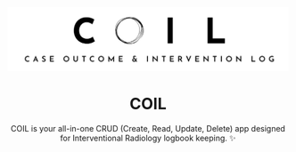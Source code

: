 <p align="center">
  <img src="images/coil_logo.jpeg" alt="COIL Logo" />
</p>

<div align="center">



# COIL
COIL is your all-in-one CRUD (Create, Read, Update, Delete) app designed for Interventional Radiology logbook keeping. ✨ 
